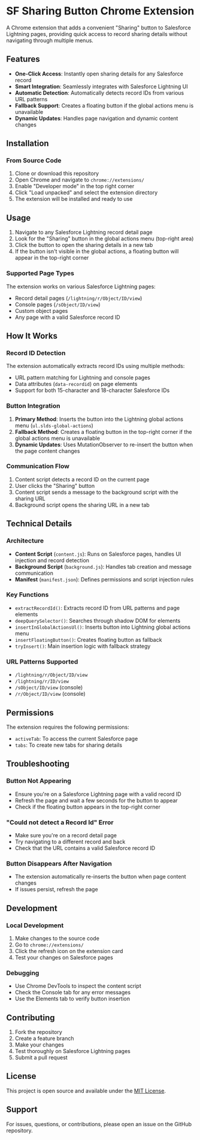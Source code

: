 # SF Sharing Button Chrome Extension

A Chrome extension that adds a convenient "Sharing" button to Salesforce Lightning pages, providing quick access to record sharing details without navigating through multiple menus.

## Features

- **One-Click Access**: Instantly open sharing details for any Salesforce record
- **Smart Integration**: Seamlessly integrates with Salesforce Lightning UI
- **Automatic Detection**: Automatically detects record IDs from various URL patterns
- **Fallback Support**: Creates a floating button if the global actions menu is unavailable
- **Dynamic Updates**: Handles page navigation and dynamic content changes

## Installation

### From Source Code

1. Clone or download this repository
2. Open Chrome and navigate to `chrome://extensions/`
3. Enable "Developer mode" in the top right corner
4. Click "Load unpacked" and select the extension directory
5. The extension will be installed and ready to use

## Usage

1. Navigate to any Salesforce Lightning record detail page
2. Look for the "Sharing" button in the global actions menu (top-right area)
3. Click the button to open the sharing details in a new tab
4. If the button isn't visible in the global actions, a floating button will appear in the top-right corner

### Supported Page Types

The extension works on various Salesforce Lightning pages:
- Record detail pages (`/lightning/r/Object/ID/view`)
- Console pages (`/sObject/ID/view`)
- Custom object pages
- Any page with a valid Salesforce record ID

## How It Works

### Record ID Detection

The extension automatically extracts record IDs using multiple methods:
- URL pattern matching for Lightning and console pages
- Data attributes (`data-recordid`) on page elements
- Support for both 15-character and 18-character Salesforce IDs

### Button Integration

1. **Primary Method**: Inserts the button into the Lightning global actions menu (`ul.slds-global-actions`)
2. **Fallback Method**: Creates a floating button in the top-right corner if the global actions menu is unavailable
3. **Dynamic Updates**: Uses MutationObserver to re-insert the button when the page content changes

### Communication Flow

1. Content script detects a record ID on the current page
2. User clicks the "Sharing" button
3. Content script sends a message to the background script with the sharing URL
4. Background script opens the sharing URL in a new tab

## Technical Details

### Architecture

- **Content Script** (`content.js`): Runs on Salesforce pages, handles UI injection and record detection
- **Background Script** (`background.js`): Handles tab creation and message communication
- **Manifest** (`manifest.json`): Defines permissions and script injection rules

### Key Functions

- `extractRecordId()`: Extracts record ID from URL patterns and page elements
- `deepQuerySelector()`: Searches through shadow DOM for elements
- `insertInGlobalActionsUl()`: Inserts button into Lightning global actions menu
- `insertFloatingButton()`: Creates floating button as fallback
- `tryInsert()`: Main insertion logic with fallback strategy

### URL Patterns Supported

- `/lightning/r/Object/ID/view`
- `/lightning/r/ID/view`
- `/sObject/ID/view` (console)
- `/r/Object/ID/view` (console)

## Permissions

The extension requires the following permissions:
- `activeTab`: To access the current Salesforce page
- `tabs`: To create new tabs for sharing details

## Troubleshooting

### Button Not Appearing
- Ensure you're on a Salesforce Lightning page with a valid record ID
- Refresh the page and wait a few seconds for the button to appear
- Check if the floating button appears in the top-right corner

### "Could not detect a Record Id" Error
- Make sure you're on a record detail page
- Try navigating to a different record and back
- Check that the URL contains a valid Salesforce record ID

### Button Disappears After Navigation
- The extension automatically re-inserts the button when page content changes
- If issues persist, refresh the page

## Development

### Local Development

1. Make changes to the source code
2. Go to `chrome://extensions/`
3. Click the refresh icon on the extension card
4. Test your changes on Salesforce pages

### Debugging

- Use Chrome DevTools to inspect the content script
- Check the Console tab for any error messages
- Use the Elements tab to verify button insertion

## Contributing

1. Fork the repository
2. Create a feature branch
3. Make your changes
4. Test thoroughly on Salesforce Lightning pages
5. Submit a pull request

## License

This project is open source and available under the [MIT License](LICENSE).

## Support

For issues, questions, or contributions, please open an issue on the GitHub repository.
